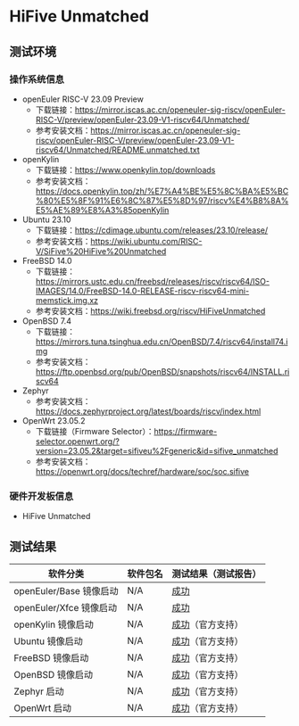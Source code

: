 # HiFive Unmatched

## 测试环境

### 操作系统信息

- openEuler RISC-V 23.09 Preview
    - 下载链接：https://mirror.iscas.ac.cn/openeuler-sig-riscv/openEuler-RISC-V/preview/openEuler-23.09-V1-riscv64/Unmatched/
    - 参考安装文档：https://mirror.iscas.ac.cn/openeuler-sig-riscv/openEuler-RISC-V/preview/openEuler-23.09-V1-riscv64/Unmatched/README.unmatched.txt
- openKylin
    - 下载链接：https://www.openkylin.top/downloads
    - 参考安装文档：https://docs.openkylin.top/zh/%E7%A4%BE%E5%8C%BA%E5%BC%80%E5%8F%91%E6%8C%87%E5%8D%97/riscv%E4%B8%8A%E5%AE%89%E8%A3%85openKylin
- Ubuntu 23.10
    - 下载链接：https://cdimage.ubuntu.com/releases/23.10/release/
    - 参考安装文档：https://wiki.ubuntu.com/RISC-V/SiFive%20HiFive%20Unmatched
- FreeBSD 14.0
    - 下载链接：https://mirrors.ustc.edu.cn/freebsd/releases/riscv/riscv64/ISO-IMAGES/14.0/FreeBSD-14.0-RELEASE-riscv-riscv64-mini-memstick.img.xz
    - 参考安装文档：https://wiki.freebsd.org/riscv/HiFiveUnmatched
- OpenBSD 7.4
    - 下载链接：https://mirrors.tuna.tsinghua.edu.cn/OpenBSD/7.4/riscv64/install74.img
    - 参考安装文档：https://ftp.openbsd.org/pub/OpenBSD/snapshots/riscv64/INSTALL.riscv64
- Zephyr
    - 参考安装文档：https://docs.zephyrproject.org/latest/boards/riscv/index.html
- OpenWrt 23.05.2
    - 下载链接（Firmware Selector）：https://firmware-selector.openwrt.org/?version=23.05.2&target=sifiveu%2Fgeneric&id=sifive_unmatched
    - 参考安装文档：https://openwrt.org/docs/techref/hardware/soc/soc.sifive

### 硬件开发板信息

- HiFive Unmatched

## 测试结果

| 软件分类                | 软件包名 | 测试结果（测试报告）        |
|-----------------------|----------|-------------------------|
| openEuler/Base 镜像启动 | N/A      | [成功][oERV]              |
| openEuler/Xfce 镜像启动 | N/A      | [成功][oERV]              |
| openKylin 镜像启动      | N/A      | [成功][oK]（官方支持）    |
| Ubuntu 镜像启动         | N/A      | [成功][Ubuntu]（官方支持）    |
| FreeBSD 镜像启动        | N/A      | [成功][FreeBSD]（官方支持）    |
| OpenBSD 镜像启动        | N/A      | [成功][OpenBSD]（官方支持）    |
| Zephyr 启动             | N/A      | [成功][Zephyr]（官方支持）  |
| OpenWrt 启动            | N/A      | [成功][OpenWrt]（官方支持） |

[oERV]: ./openEuler/README.md
[oK]: ./openKylin/README.md
[Ubuntu]: ./Ubuntu/README.md
[FreeBSD]: ./FreeBSD/README.md
[OpenBSD]: ./OpenBSD/README.md
[Zephyr]: ./Zephyr/README.md
[OpenWrt]: ./OpenWrt/README.md